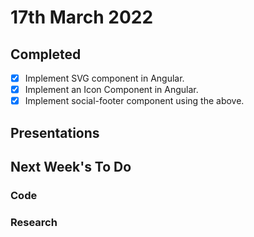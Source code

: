 # 17th March 2022

## Completed

- [x] Implement SVG component in Angular.
- [x] Implement an Icon Component in Angular.
- [x] Implement social-footer component using the above.

## Presentations

## Next Week's To Do

### Code 


### Research


